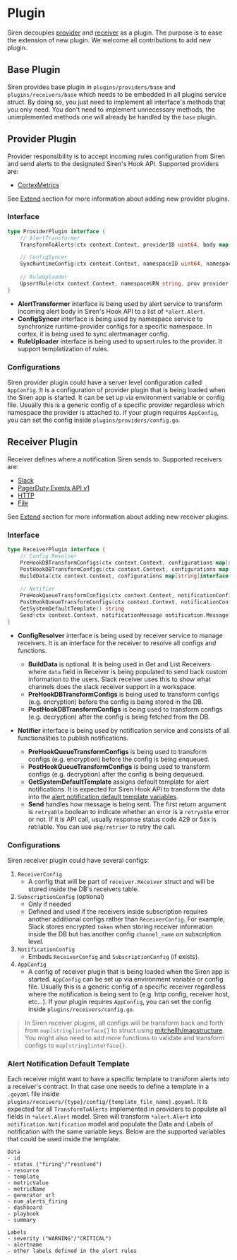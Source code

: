 # Plugin

Siren decouples [provider](#provider-plugin) and [receiver](#receiver-plugin) as a plugin. The purpose is to ease the extension of new plugin. We welcome all contributions to add new plugin. 

## Base Plugin

Siren provides base plugin in  `plugins/providers/base` and `plugins/receivers/base` which needs to be embedded in all plugins service struct. By doing so, you just need to implement all interface's methods that you only need. You don't need to implement unnecessary methods, the unimplemented methods one will already be handled by the `base` plugin. 


## Provider Plugin

Provider responsibility is to accept incoming rules configuration from Siren and send alerts to the designated Siren's Hook API. Supported providers are:

- [CortexMetrics](../providers/cortexmetrics.md)

See [Extend](../extend/adding_new_provider.md) section for more information about adding new provider plugins.
### Interface

```go
type ProviderPlugin interface {
	// AlertTransformer
	TransformToAlerts(ctx context.Context, providerID uint64, body map[string]interface{}) ([]*alert.Alert, int, error) 

	// ConfigSyncer
	SyncRuntimeConfig(ctx context.Context, namespaceID uint64, namespaceURN string, prov provider.Provider) error
	
	// RuleUploader
	UpsertRule(ctx context.Context, namespaceURN string, prov provider.Provider, rl *rule.Rule, templateToUpdate *template.Template) error
}
```
- **AlertTransformer** interface is being used by alert service to transform incoming alert body in Siren's Hook API to a list of `*alert.Alert`.
- **ConfigSyncer** interface is being used by namespace service to synchronize runtime-provider configs for a specific namespace. In cortex, it is being used to sync alertmanager config.
- **RuleUploader** interface is being used to upsert rules to the provider. It support templatization of rules.

### Configurations

Siren provider plugin could have a server level configuration called `AppConfig`. It is a configuration of provider plugin that is being loaded when the Siren app is started. It can be set up via environment variable or config file. Usually this is a generic config of a specific provider regardless which namespace the provider is attached to. If your plugin requires `AppConfig`, you can set the config inside `plugins/providers/config.go`.


## Receiver Plugin

Receiver defines where a notification Siren sends to. Supported receivers are:

- [Slack](../receivers/slack.md)
- [PagerDuty Events API v1](../receivers/pagerduty.md)
- [HTTP](../receivers/http.md)
- [File](../receivers/file.md)

See [Extend](../extend/adding_new_receiver.md) section for more information about adding new receiver plugins.

### Interface

```go
type ReceiverPlugin interface {
	// Config Resolver
	PreHookDBTransformConfigs(ctx context.Context, configurations map[string]interface{}) (map[string]interface{}, error)
	PostHookDBTransformConfigs(ctx context.Context, configurations map[string]interface{}) (map[string]interface{}, error)
	BuildData(ctx context.Context, configurations map[string]interface{}) (map[string]interface{}, error)
	
	// Notifier
	PreHookQueueTransformConfigs(ctx context.Context, notificationConfigMap map[string]interface{}) (map[string]interface{}, error)
	PostHookQueueTransformConfigs(ctx context.Context, notificationConfigMap map[string]interface{}) (map[string]interface{}, error)
	GetSystemDefaultTemplate() string
	Send(ctx context.Context, notificationMessage notification.Message) (bool, error)
}
```

- **ConfigResolver** interface is being used by receiver service to manage receivers. It is an interface for the receiver to resolve all configs and functions.
	- **BuildData** is optional. It is being used in Get and List Receivers where `data` field in Receiver is being populated to send back custom information to the users. Slack receiver uses this to show what channels does the slack receiver support in a workspace.
	- **PreHookDBTransformConfigs** is being used to transform configs (e.g. encryption) before the config is being stored in the DB.
	- **PostHookDBTransformConfigs** is being used to transform configs (e.g. decryption) after the config is being fetched from the DB.

- **Notifier** interface is being used by notification service and consists of all functionalities to publish notifications.
	- **PreHookQueueTransformConfigs** is being used to transform configs (e.g. encryption) before the config is being enqueued.
	- **PostHookQueueTransformConfigs** is being used to transform configs (e.g. decryption) after the config is being dequeued.
	- **GetSystemDefaultTemplate** assigns default template for alert notifications. It is expected for Siren Hook API to transform the data into the [alert notification default template variables](#alert-notification-default-template).
	- **Send** handles how message is being sent. The first return argument is `retryable` boolean to indicate whether an error is a `retryable` error or not. If it is API call, usually response status code 429 or 5xx is retriable. You can use `pkg/retrier` to retry the call.

### Configurations

Siren receiver plugin could have several configs: 
1. `ReceiverConfig`
	- A config that will be part of `receiver.Receiver` struct and will be stored inside the DB's receivers table.
2. `SubscriptionConfig` (optional)
	- Only if needed
	- Defined and used if the receivers inside subscription requires another additional configs rather than `ReceiverConfig`. For example, Slack stores encrypted `token` when storing receiver information inside the DB but has another config `channel_name` on subscription level.
3. `NotificationConfig`
	- Embeds `ReceiverConfig` and `SubscriptionConfig` (if exists).
4. `AppConfig`
	- A config of receiver plugin that is being loaded when the Siren app is started. `AppConfig` can be set up via environment variable or config file. Usually this is a generic config of a specific receiver regardless where the notification is being sent to (e.g. http config, receiver host, etc...). If your plugin requires `AppConfig`, you can set the config inside `plugins/receivers/config.go`.

> In Siren receiver plugins, all configs will be transform back and forth from `map[string]interface{}` to struct using [mitchellh/mapstructure](https://github.com/mitchellh/mapstructure). You might also need to add more functions to validate and transform configs to `map[string]interface{}`.

### Alert Notification Default Template

Each receiver might want to have a specific template to transform alerts into a receiver's contract. In that case one needs to define a template in a `.goyaml` file inside `plugins/receivers/{type}/config/{template_file_name}.goyaml`. It is expected for all `TransformToAlerts` implemented in providers to populate all fields in `*alert.Alert` model. Siren will transform `*alert.Alert` into `notification.Notification` model and populate the Data and Labels of notification with the same variable keys. Below are the supported variables that could be used inside the template.

```
Data
- id
- status ("firing"/"resolved")
- resource
- template
- metricValue
- metricName
- generator_url
- num_alerts_firing
- dashboard
- playbook
- summary

Labels
- severity ("WARNING"/"CRITICAL")
- alertname
- other labels defined in the alert rules
```
